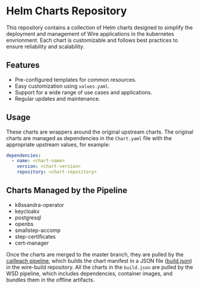 # Helm Charts Repository

This repository contains a collection of Helm charts designed to simplify the deployment and management of Wire applications in the kubernetes envrionment. Each chart is customizable and follows best practices to ensure reliability and scalability.

## Features

- Pre-configured templates for common resources.
- Easy customization using `values.yaml`.
- Support for a wide range of use cases and applications.
- Regular updates and maintenance.

## Usage

These charts are wrappers around the original upstream charts. The original charts are managed as dependencies in the `Chart.yaml` file with the appropriate upstream values, for example:

```yaml
dependencies:
  - name: <chart-name>
    version: <chart-version>
    repository: <chart-repository>
```

## Charts Managed by the Pipeline

- k8ssandra-operator
- keycloakx
- postgresql
- openbs
- smallstep-accomp
- step-certificates
- cert-manager

Once the charts are merged to the master branch, they are pulled by the [cailleach pipeline](https://github.com/zinfra/cailleach), which builds the chart manifest in a JSON file ([build.json](https://github.com/wireapp/wire-builds/blob/dev/build.json)) in the wire-build repository. All the charts in the `build.json` are pulled by the WSD pipeline, which includes dependencies, container images, and bundles them in the offline artifacts.